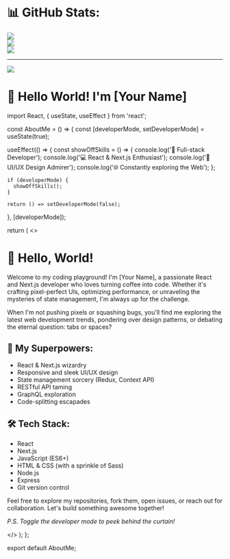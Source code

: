 # 📊 GitHub Stats:
![](https://github-readme-stats.vercel.app/api?username=BT-Matshazi&theme=dark&hide_border=false&include_all_commits=false&count_private=false)<br/>
![](https://github-readme-streak-stats.herokuapp.com/?user=BT-Matshazi&theme=dark&hide_border=false)<br/>
![](https://github-readme-stats.vercel.app/api/top-langs/?username=BT-Matshazi&theme=dark&hide_border=false&include_all_commits=false&count_private=false&layout=compact)

---
[![](https://visitcount.itsvg.in/api?id=BT-Matshazi&icon=0&color=0)](https://visitcount.itsvg.in)

<!-- Proudly created with GPRM ( https://gprm.itsvg.in ) -->

# 👋 Hello World! I'm [Your Name]


import React, { useState, useEffect } from 'react';

const AboutMe = () => {
  const [developerMode, setDeveloperMode] = useState(true);

  useEffect(() => {
    const showOffSkills = () => {
      console.log('🚀 Full-stack Developer');
      console.log('💻 React & Next.js Enthusiast');
      console.log('🎨 UI/UX Design Admirer');
      console.log('🌐 Constantly exploring the Web');
    };

    if (developerMode) {
      showOffSkills();
    }

    return () => setDeveloperMode(false);
  }, [developerMode]);

  return (
    <>
      <h1>👋 Hello, World!</h1>
      <p>
        Welcome to my coding playground! I'm [Your Name], a passionate React and Next.js developer who loves
        turning coffee into code. Whether it's crafting pixel-perfect UIs, optimizing performance, or
        unraveling the mysteries of state management, I'm always up for the challenge.
      </p>
      <p>
        When I'm not pushing pixels or squashing bugs, you'll find me exploring the latest web development
        trends, pondering over design patterns, or debating the eternal question: tabs or spaces?
      </p>
      <h2>🚀 My Superpowers:</h2>
      <ul>
        <li>React & Next.js wizardry</li>
        <li>Responsive and sleek UI/UX design</li>
        <li>State management sorcery (Redux, Context API)</li>
        <li>RESTful API taming</li>
        <li>GraphQL exploration</li>
        <li>Code-splitting escapades</li>
      </ul>
      <h2>🛠️ Tech Stack:</h2>
      <ul>
        <li>React</li>
        <li>Next.js</li>
        <li>JavaScript (ES6+)</li>
        <li>HTML & CSS (with a sprinkle of Sass)</li>
        <li>Node.js</li>
        <li>Express</li>
        <li>Git version control</li>
      </ul>
      <p>
        Feel free to explore my repositories, fork them, open issues, or reach out for collaboration. Let's
        build something awesome together!
      </p>
      <p>
        <em>P.S. Toggle the developer mode to peek behind the curtain!</em>
      </p>
    </>
  );
};

export default AboutMe;

